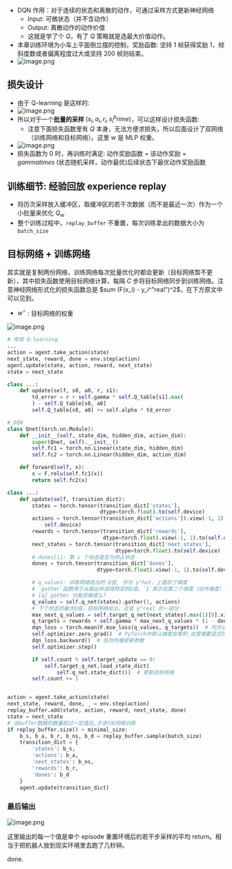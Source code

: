 - DQN 作用：对于连续的状态和离散的动作，可通过采样方式更新神经网络
    - Input: 可微状态（并不含动作）
    - Output: 离散动作的动作价值
    - 这就是学了个 $Q$，有了 $Q$ 策略就是选最大价值动作。
- 本章训练环境为小车上平面倒立摆的控制，奖励函数: 坚持 1 帧获得奖励 1，倾斜度数或者偏离程度过大或坚持 200 帧则结束。
- ![image.png](https://how-to-1258460161.cos.ap-shanghai.myqcloud.com/how-to/20241108230928.webp)
## 损失设计

- 由于 Q-learning 是这样的:
- ![image.png](https://how-to-1258460161.cos.ap-shanghai.myqcloud.com/how-to/20241108231138.webp)
- 所以对于一个**批量的采样** ${(s_i, a_i, r_i, s_i^prime)}$，可以这样设计损失函数:
    - 注意下面损失函数里有 $Q$ 本身，无法方便求损失，所以后面设计了双网络（训练网络和目标网络）。这里 $w$ 是 MLP 权重。
- ![image.png](https://how-to-1258460161.cos.ap-shanghai.myqcloud.com/how-to/20241108231239.webp)
- 损失函数为 $0$ 时，再训练时满足: 动作奖励函数 = 该动作奖励 + $gamma times$ (状态随机采样，动作最优)后续状态下最优动作奖励函数

## 训练细节: 经验回放 experience replay

- 将历次采样放入缓冲区，取缓冲区的若干次数据（而不是最近一次）作为一个小批量来优化 $Q_w$
- 整个训练过程中，`replay_buffer` 不重置，每次训练拿出的数据大小为 `batch_size`

## 目标网络 + 训练网络

其实就是复制两份网络，训练网络每次批量优化时都会更新（目标网络暂不更新），其中损失函数使用目标网络计算，每隔 $C$ 步将目标网络同步到训练网络。注意神经网络形式化的损失函数总是 $sum (F(x_i) - y_i^"real")^2$，在下方原文中可以见到。

- $w^-$ : 目标网络的权重

![image.png](https://how-to-1258460161.cos.ap-shanghai.myqcloud.com/how-to/20241108231747.webp)

```python
# 常规 Q-learning
...
action = agent.take_action(state)
next_state, reward, done = env.step(action)
agent.update(state, action, reward, next_state)
state = next_state

class ...:
    def update(self, s0, a0, r, s1):
        td_error = r + self.gamma * self.Q_table[s1].max(
        ) - self.Q_table[s0, a0]
        self.Q_table[s0, a0] += self.alpha * td_error
```

```python
# DQN
class Qnet(torch.nn.Module):
    def __init__(self, state_dim, hidden_dim, action_dim):
        super(Qnet, self).__init__()
        self.fc1 = torch.nn.Linear(state_dim, hidden_dim)
        self.fc2 = torch.nn.Linear(hidden_dim, action_dim)

    def forward(self, x):
        x = F.relu(self.fc1(x))
        return self.fc2(x)

class ...:
    def update(self, transition_dict):
        states = torch.tensor(transition_dict['states'],
                              dtype=torch.float).to(self.device)
        actions = torch.tensor(transition_dict['actions']).view(-1, 1).to(
            self.device)
        rewards = torch.tensor(transition_dict['rewards'],
                               dtype=torch.float).view(-1, 1).to(self.device)
        next_states = torch.tensor(transition_dict['next_states'],
                                   dtype=torch.float).to(self.device)
        # dones[i]: 第 i 个状态是否为终止状态
        dones = torch.tensor(transition_dict['dones'],
                             dtype=torch.float).view(-1, 1).to(self.device)

        # q_values: 训练网络给出的 Q值, 作为 y^hat，上面存了梯度
        # `gather`函数用于从输出中选择特定的Q值。`1`表示在第二个维度（动作维度）进行选择，`actions`是动作的索引
        # [q] gather 也能存梯度么?
        q_values = self.q_net(states).gather(1, actions)
        # 下个状态的最大Q值，目标网络给出，这是 y^real 的一部分
        max_next_q_values = self.target_q_net(next_states).max(1)[0].view(-1, 1)
        q_targets = rewards + self.gamma * max_next_q_values * (1 - dones) # 终止状态不考虑下步奖励
        dqn_loss = torch.mean(F.mse_loss(q_values, q_targets))  # 均方误差损失函数
        self.optimizer.zero_grad()  # PyTorch中默认梯度会累积,这里需要显式将梯度置为0
        dqn_loss.backward()  # 反向传播更新参数
        self.optimizer.step()

        if self.count % self.target_update == 0:
            self.target_q_net.load_state_dict(
                self.q_net.state_dict())  # 更新目标网络
        self.count += 1


action = agent.take_action(state)
next_state, reward, done, _ = env.step(action)
replay_buffer.add(state, action, reward, next_state, done)
state = next_state
# 当buffer数据的数量超过一定值后,才进行Q网络训练
if replay_buffer.size() > minimal_size:
    b_s, b_a, b_r, b_ns, b_d = replay_buffer.sample(batch_size)
    transition_dict = {
        'states': b_s,
        'actions': b_a,
        'next_states': b_ns,
        'rewards': b_r,
        'dones': b_d
    }
    agent.update(transition_dict)
```

### 最后输出

![image.png](https://how-to-1258460161.cos.ap-shanghai.myqcloud.com/how-to/20241111163728.webp)

这里输出的每一个值是单个 episode 重置环境后的若干步采样的平均 return。相当于把机器人放到现实环境里去跑了几秒钟。

done.
